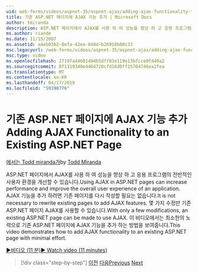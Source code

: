 ```yaml
---
uid: web-forms/videos/aspnet-35/aspnet-ajax/adding-ajax-functionality-to-an-existing-aspnet-page
title: 기존 ASP.NET 페이지에 AJAX 기능 추가 | Microsoft Docs
author: tmiranda
description: ASP.NET 페이지에서 AJAX를 사용 하 여 성능을 향상 하 고 응용 프로그램의 전반적인 사용자 환경을 개선할 수 있습니다. 필요한 경우가 아니라면 기존 페이지를 다시 작성 하는 중...
ms.author: riande
ms.date: 11/15/2007
ms.assetid: a4eb03b2-8efa-42ea-848d-b26918b80c33
msc.legacyurl: /web-forms/videos/aspnet-35/aspnet-ajax/adding-ajax-functionality-to-an-existing-aspnet-page
msc.type: video
ms.openlocfilehash: 27197a44601494b5dff83e119e13bfcce0fd49a2
ms.sourcegitcommit: 0f1119340e4464720cfd16d0ff15764746ea1fea
ms.translationtype: MT
ms.contentlocale: ko-KR
ms.lasthandoff: 04/17/2019
ms.locfileid: "59398776"
---
```

# <a name="adding-ajax-functionality-to-an-existing-aspnet-page"></a><span data-ttu-id="e2fb0-104">기존 ASP.NET 페이지에 AJAX 기능 추가</span><span class="sxs-lookup"><span data-stu-id="e2fb0-104">Adding AJAX Functionality to an Existing ASP.NET Page</span></span>

<span data-ttu-id="e2fb0-105">[에서는 Todd miranda가](https://github.com/tmiranda)</span><span class="sxs-lookup"><span data-stu-id="e2fb0-105">by [Todd Miranda](https://github.com/tmiranda)</span></span>

<span data-ttu-id="e2fb0-106">ASP.NET 페이지에서 AJAX를 사용 하 여 성능을 향상 하 고 응용 프로그램의 전반적인 사용자 환경을 개선할 수 있습니다.</span><span class="sxs-lookup"><span data-stu-id="e2fb0-106">Using AJAX in ASP.NET pages can increase performance and improve the overall user experience of an application.</span></span> <span data-ttu-id="e2fb0-107">AJAX 기능을 추가 하려면 기존 페이지를 다시 작성할 필요는 없습니다.</span><span class="sxs-lookup"><span data-stu-id="e2fb0-107">It is not necessary to rewrite existing pages to add AJAX features.</span></span> <span data-ttu-id="e2fb0-108">몇 가지 수정만 기존 ASP.NET 페이지 AJAX를 사용할 수 있습니다.</span><span class="sxs-lookup"><span data-stu-id="e2fb0-108">With only a few modifications, an existing ASP.NET page can be made to use AJAX.</span></span> <span data-ttu-id="e2fb0-109">이 비디오에서는 최소한의 노력으로 기존 ASP.NET 페이지에 AJAX 기능을 추가 하는 방법을 보여줍니다.</span><span class="sxs-lookup"><span data-stu-id="e2fb0-109">This video demonstrates how to add AJAX functionality to an existing ASP.NET page with minimal effort.</span></span>

[<span data-ttu-id="e2fb0-110">&#9654;비디오 (11 분)</span><span class="sxs-lookup"><span data-stu-id="e2fb0-110">&#9654; Watch video (11 minutes)</span></span>](https://channel9.msdn.com/Blogs/ASP-NET-Site-Videos/adding-ajax-functionality-to-an-existing-aspnet-page)

> [!div class="step-by-step"]
> <span data-ttu-id="e2fb0-111">[이전](aspnet-ajax-support-in-visual-studio-2008.md)
> [다음](creating-and-using-an-ajax-enabled-web-service-in-a-web-site.md)</span><span class="sxs-lookup"><span data-stu-id="e2fb0-111">[Previous](aspnet-ajax-support-in-visual-studio-2008.md)
[Next](creating-and-using-an-ajax-enabled-web-service-in-a-web-site.md)</span></span>

